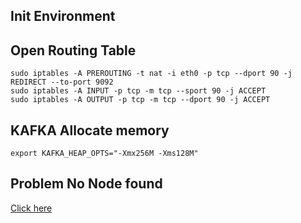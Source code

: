 ## Init Environment

## Open Routing Table
```
sudo iptables -A PREROUTING -t nat -i eth0 -p tcp --dport 90 -j REDIRECT --to-port 9092
sudo iptables -A INPUT -p tcp -m tcp --sport 90 -j ACCEPT
sudo iptables -A OUTPUT -p tcp -m tcp --dport 90 -j ACCEPT
```

## KAFKA Allocate memory
```
export KAFKA_HEAP_OPTS="-Xmx256M -Xms128M"
```

## Problem No Node found
[Click here](https://github.com/dpkp/kafka-python/issues/938)
